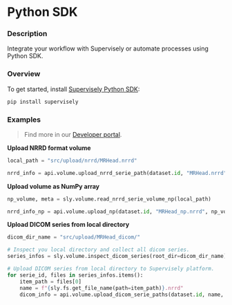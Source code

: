 # Python SDK

### Description

Integrate your workflow with Supervisely or automate processes using Python SDK.

### Overview

To get started, install <a href="https://pypi.org/project/supervisely/" target="_blank">Supervisely Python SDK</a>:

```bash
pip install supervisely
```

### Examples

> Find more in our <a href="https://developer.supervisely.com/" target="_blank">Developer portal</a>.

**Upload NRRD format volume**

```python
local_path = "src/upload/nrrd/MRHead.nrrd"

nrrd_info = api.volume.upload_nrrd_serie_path(dataset.id, "MRHead.nrrd", local_path)
```

**Upload volume as NumPy array**

```python
np_volume, meta = sly.volume.read_nrrd_serie_volume_np(local_path)

nrrd_info_np = api.volume.upload_np(dataset.id, "MRHead_np.nrrd", np_volume, meta)
```

**Upload DICOM series from local directory**

```python
dicom_dir_name = "src/upload/MRHead_dicom/"

# Inspect you local directory and collect all dicom series.
series_infos = sly.volume.inspect_dicom_series(root_dir=dicom_dir_name)

# Upload DICOM series from local directory to Supervisely platform.
for serie_id, files in series_infos.items():
    item_path = files[0]
    name = f"{sly.fs.get_file_name(path=item_path)}.nrrd"
    dicom_info = api.volume.upload_dicom_serie_paths(dataset.id, name, files, anonymize=True)
```

